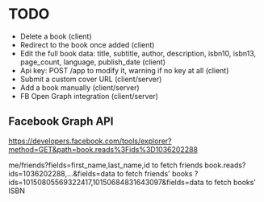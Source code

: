 TODO
====

- Delete a book (client)
- Redirect to the book once added (client)
- Edit the full book data: title, subtitle, author, description, isbn10, isbn13, page_count, language, publish_date (client)
- Api key: POST /app to modify it, warning if no key at all (client)
- Submit a custom cover URL (client/server)
- Add a book manually (client/server)
- FB Open Graph integration (client/server)

Facebook Graph API
------------------

https://developers.facebook.com/tools/explorer?method=GET&path=book.reads%3Fids%3D1036202288

me/friends?fields=first_name,last_name,id to fetch friends
book.reads?ids=1036202288,...&fields=data to fetch friends' books
?ids=10150805569322417,10150684831643097&fields=data to fetch books' ISBN